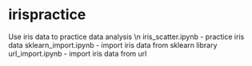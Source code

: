 # irispractice
Use iris data to practice data analysis \n
iris_scatter.ipynb - practice iris data
sklearn_import.ipynb - import iris data from sklearn library
url_import.ipynb - import iris data from url
